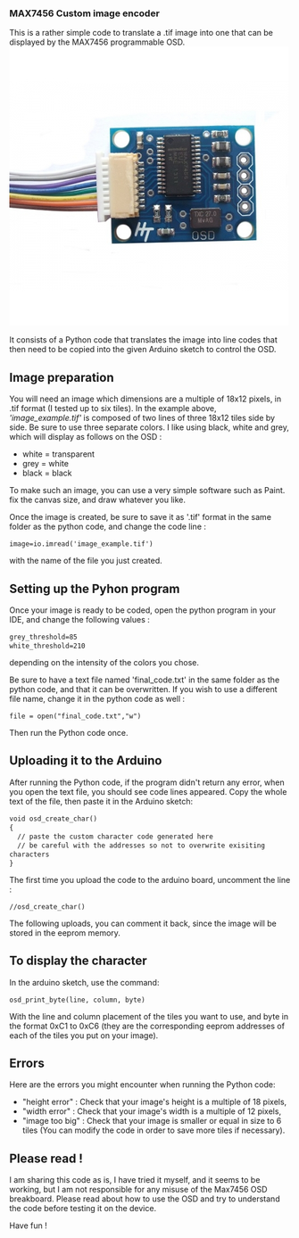 ### MAX7456 Custom image encoder

This is a rather simple code to translate a .tif image into one that can be displayed by the MAX7456 programmable OSD.
![max7456](doc/max7456_osd.jpg)

It consists of a Python code that translates the image into line codes that then need to be copied into the given Arduino sketch to control the OSD.

## Image preparation

You will need an image which dimensions are a multiple of 18x12 pixels, in .tif format (I tested up to six tiles).
In the example above, *'image_example.tif'* is composed of two lines of three 18x12 tiles side by side. Be sure to use three separate colors. I like using black, white and grey, which will display as follows on the OSD :
* white = transparent
* grey = white
* black = black

To make such an image, you can use a very simple software such as Paint. fix the canvas size, and draw whatever you like.

Once the image is created, be sure to save it as '.tif' format in the same folder as the python code, and change the code line :
```
image=io.imread('image_example.tif')
```
with the name of the file you just created.

## Setting up the Pyhon program

Once your image is ready to be coded, open the python program in your IDE, and change the following values :
```
grey_threshold=85
white_threshold=210
```
depending on the intensity of the colors you chose.

Be sure to have a text file named 'final_code.txt' in the same folder as the python code, and that it can be overwritten.
If you wish to use a different file name, change it in the python code as well :
```
file = open("final_code.txt","w")
```
Then run the Python code once.

## Uploading it to the Arduino

After running the Python code, if the program didn't return any error, when you open the text file, you should see code lines appeared.
Copy the whole text of the file, then paste it in the Arduino sketch:

```
void osd_create_char()
{
  // paste the custom character code generated here
  // be careful with the addresses so not to overwrite exisiting characters
}
```

The first time you upload the code to the arduino board, uncomment the line :
```
//osd_create_char()
```
The following uploads, you can comment it back, since the image will be stored in the eeprom memory.

## To display the character

In the arduino sketch, use the command:
```
osd_print_byte(line, column, byte)
```
With the line and column placement of the tiles you want to use, and byte in the format 0xC1 to 0xC6 (they are the corresponding eeprom addresses of each of the tiles you put on your image).

## Errors

Here are the errors you might encounter when running the Python code:
* "height error" : Check that your image's height is a multiple of 18 pixels,
* "width error" : Check that your image's width is a multiple of 12 pixels,
* "image too big" : Check that your image is smaller or equal in size to 6 tiles (You can modify the code in order to save more tiles if necessary).

## Please read !

I am sharing this code as is, I have tried it myself, and it seems to be working, but I am not responsible for any misuse of the Max7456 OSD breakboard.
Please read about how to use the OSD and try to understand the code before testing it on the device.

Have fun !